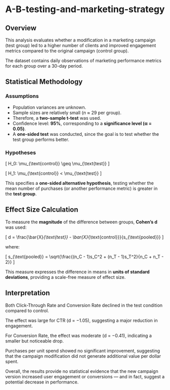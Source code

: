 # A-B-testing-and-marketing-strategy

## Overview

This analysis evaluates whether a modification in a marketing campaign (test group) led to a higher number of clients and improved engagement metrics compared to the original campaign (control group).

The dataset contains daily observations of marketing performance metrics for each group over a 30-day period.

## **Statistical Methodology**

### **Assumptions**
- Population variances are unknown.  
- Sample sizes are relatively small (*n* ≈ 29 per group).  
- Therefore, a **two-sample t-test** was used.  
- Confidence level: **95%**, corresponding to a **significance level (α = 0.05)**.  
- A **one-sided test** was conducted, since the goal is to test whether the test group performs better.

### **Hypotheses**

\[
H_0: \mu_{\text{control}} \geq \mu_{\text{test}}
\]

\[
H_1: \mu_{\text{control}} < \mu_{\text{test}}
\]

This specifies a **one-sided alternative hypothesis**, testing whether the mean number of purchases (or another performance metric) is greater in the **test group**.


## **Effect Size Calculation**

To measure the **magnitude** of the difference between groups, **Cohen’s d** was used:

\[
d = \frac{\bar{X}_{\text{test}} - \bar{X}_{\text{control}}}{s_{\text{pooled}}}
\]

where:

\[
s_{\text{pooled}} = \sqrt{\frac{(n_C - 1)s_C^2 + (n_T - 1)s_T^2}{n_C + n_T - 2}}
\]

This measure expresses the difference in means in **units of standard deviations**, providing a scale-free measure of effect size.


## Interpretation

Both Click-Through Rate and Conversion Rate declined in the test condition compared to control.

The effect was large for CTR (d = −1.05), suggesting a major reduction in engagement.

For Conversion Rate, the effect was moderate (d = −0.41), indicating a smaller but noticeable drop.

Purchases per unit spend showed no significant improvement, suggesting that the campaign modification did not generate additional value per dollar spent.

Overall, the results provide no statistical evidence that the new campaign version increased user engagement or conversions — and in fact, suggest a potential decrease in performance.

